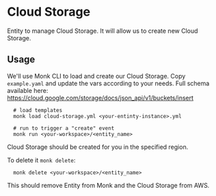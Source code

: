 # Cloud Storage

Entity to manage Cloud Storage.
It will allow us to create new Cloud Storage.

## Usage

We'll use Monk CLI to load and create our Cloud Storage.
Copy `example.yaml` and update the vars according to your needs.
Full schema available here: https://cloud.google.com/storage/docs/json_api/v1/buckets/insert

      # load templates
      monk load cloud-storage.yml <your-entinty-instance>.yml

      # run to trigger a "create" event
      monk run <your-workspace>/<entity_name>

Cloud Storage should be created for you in the specified region.


To delete it `monk delete`:

      monk delete <your-workspace>/<entity_name>

This should remove Entity from Monk and the Cloud Storage from AWS.